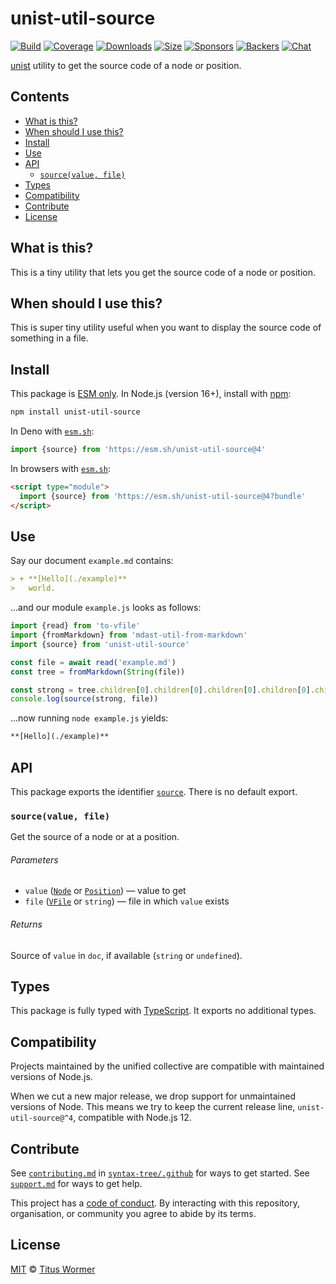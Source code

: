 # unist-util-source

[![Build][build-badge]][build]
[![Coverage][coverage-badge]][coverage]
[![Downloads][downloads-badge]][downloads]
[![Size][size-badge]][size]
[![Sponsors][sponsors-badge]][collective]
[![Backers][backers-badge]][collective]
[![Chat][chat-badge]][chat]

[unist][] utility to get the source code of a node or position.

## Contents

*   [What is this?](#what-is-this)
*   [When should I use this?](#when-should-i-use-this)
*   [Install](#install)
*   [Use](#use)
*   [API](#api)
    *   [`source(value, file)`](#sourcevalue-file)
*   [Types](#types)
*   [Compatibility](#compatibility)
*   [Contribute](#contribute)
*   [License](#license)

## What is this?

This is a tiny utility that lets you get the source code of a node or position.

## When should I use this?

This is super tiny utility useful when you want to display the source code
of something in a file.

## Install

This package is [ESM only][esm].
In Node.js (version 16+), install with [npm][]:

```sh
npm install unist-util-source
```

In Deno with [`esm.sh`][esmsh]:

```js
import {source} from 'https://esm.sh/unist-util-source@4'
```

In browsers with [`esm.sh`][esmsh]:

```html
<script type="module">
  import {source} from 'https://esm.sh/unist-util-source@4?bundle'
</script>
```

## Use

Say our document `example.md` contains:

```markdown
> + **[Hello](./example)**
>   world.
```

…and our module `example.js` looks as follows:

```js
import {read} from 'to-vfile'
import {fromMarkdown} from 'mdast-util-from-markdown'
import {source} from 'unist-util-source'

const file = await read('example.md')
const tree = fromMarkdown(String(file))

const strong = tree.children[0].children[0].children[0].children[0].children[0]
console.log(source(strong, file))
```

…now running `node example.js` yields:

```markdown
**[Hello](./example)**
```

## API

This package exports the identifier [`source`][source].
There is no default export.

### `source(value, file)`

Get the source of a node or at a position.

###### Parameters

*   `value` ([`Node`][node] or [`Position`][position])
    — value to get
*   `file` ([`VFile`][vfile] or `string`)
    — file in which `value` exists

###### Returns

Source of `value` in `doc`, if available (`string` or `undefined`).

## Types

This package is fully typed with [TypeScript][].
It exports no additional types.

## Compatibility

Projects maintained by the unified collective are compatible with maintained
versions of Node.js.

When we cut a new major release, we drop support for unmaintained versions of
Node.
This means we try to keep the current release line, `unist-util-source@^4`,
compatible with Node.js 12.

## Contribute

See [`contributing.md`][contributing] in [`syntax-tree/.github`][health] for
ways to get started.
See [`support.md`][support] for ways to get help.

This project has a [code of conduct][coc].
By interacting with this repository, organisation, or community you agree to
abide by its terms.

## License

[MIT][license] © [Titus Wormer][author]

<!-- Definitions -->

[build-badge]: https://github.com/syntax-tree/unist-util-source/workflows/main/badge.svg

[build]: https://github.com/syntax-tree/unist-util-source/actions

[coverage-badge]: https://img.shields.io/codecov/c/github/syntax-tree/unist-util-source.svg

[coverage]: https://codecov.io/github/syntax-tree/unist-util-source

[downloads-badge]: https://img.shields.io/npm/dm/unist-util-source.svg

[downloads]: https://www.npmjs.com/package/unist-util-source

[size-badge]: https://img.shields.io/badge/dynamic/json?label=minzipped%20size&query=$.size.compressedSize&url=https://deno.bundlejs.com/?q=unist-util-source

[size]: https://bundlejs.com/?q=unist-util-source

[sponsors-badge]: https://opencollective.com/unified/sponsors/badge.svg

[backers-badge]: https://opencollective.com/unified/backers/badge.svg

[collective]: https://opencollective.com/unified

[chat-badge]: https://img.shields.io/badge/chat-discussions-success.svg

[chat]: https://github.com/syntax-tree/unist/discussions

[npm]: https://docs.npmjs.com/cli/install

[esm]: https://gist.github.com/sindresorhus/a39789f98801d908bbc7ff3ecc99d99c

[esmsh]: https://esm.sh

[typescript]: https://www.typescriptlang.org

[license]: license

[author]: https://wooorm.com

[health]: https://github.com/syntax-tree/.github

[contributing]: https://github.com/syntax-tree/.github/blob/main/contributing.md

[support]: https://github.com/syntax-tree/.github/blob/main/support.md

[coc]: https://github.com/syntax-tree/.github/blob/main/code-of-conduct.md

[unist]: https://github.com/syntax-tree/unist

[node]: https://github.com/syntax-tree/unist#node

[position]: https://github.com/syntax-tree/unist#position

[vfile]: https://github.com/vfile/vfile

[source]: #sourcevalue-file
